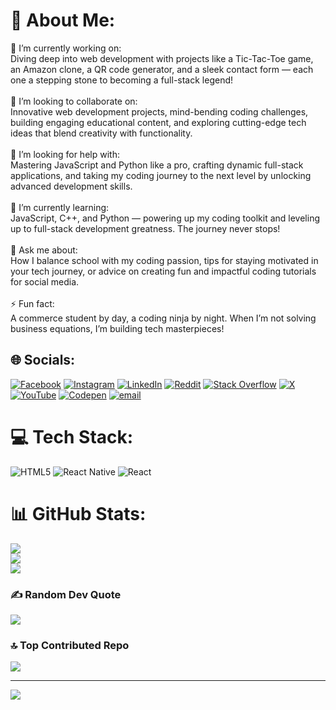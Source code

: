 # 💫 About Me:

🔭 I’m currently working on:<br>Diving deep into web development with projects like a Tic-Tac-Toe game, an Amazon clone, a QR code generator, and a sleek contact form — each one a stepping stone to becoming a full-stack legend!<br><br>👯 I’m looking to collaborate on:<br>Innovative web development projects, mind-bending coding challenges, building engaging educational content, and exploring cutting-edge tech ideas that blend creativity with functionality.<br><br>🤝 I’m looking for help with:<br>Mastering JavaScript and Python like a pro, crafting dynamic full-stack applications, and taking my coding journey to the next level by unlocking advanced development skills.<br><br>🌱 I’m currently learning:<br>JavaScript, C++, and Python — powering up my coding toolkit and leveling up to full-stack development greatness. The journey never stops!<br><br>💬 Ask me about:<br>How I balance school with my coding passion, tips for staying motivated in your tech journey, or advice on creating fun and impactful coding tutorials for social media.<br><br>⚡ Fun fact:<br>A commerce student by day, a coding ninja by night. When I’m not solving business equations, I’m building tech masterpieces!

## 🌐 Socials:

[![Facebook](https://img.shields.io/badge/Facebook-%231877F2.svg?logo=Facebook&logoColor=white)](https://facebook.com/https://www.facebook.com/profile.php?id=61570871143588) [![Instagram](https://img.shields.io/badge/Instagram-%23E4405F.svg?logo=Instagram&logoColor=white)](https://instagram.com/https://www.instagram.com/codiq_hub/) [![LinkedIn](https://img.shields.io/badge/LinkedIn-%230077B5.svg?logo=linkedin&logoColor=white)](https://linkedin.com/in/https://www.linkedin.com/in/sourabh-mishra-3593ab335/) [![Reddit](https://img.shields.io/badge/Reddit-%23FF4500.svg?logo=Reddit&logoColor=white)](https://reddit.com/user/https://www.reddit.com/user/Shot-Internal-7435/) [![Stack Overflow](https://img.shields.io/badge/-Stackoverflow-FE7A16?logo=stack-overflow&logoColor=white)](https://stackoverflow.com/users/https://stackoverflow.com/users/29997262/sourabh) [![X](https://img.shields.io/badge/X-black.svg?logo=X&logoColor=white)](https://x.com/https://x.com/coder652905) [![YouTube](https://img.shields.io/badge/YouTube-%23FF0000.svg?logo=YouTube&logoColor=white)](https://youtube.com/@https://www.youtube.com/channel/UCz-JNF7SpeNKgFrr83WacZg) [![Codepen](https://img.shields.io/badge/Codepen-000000?logo=codepen&logoColor=white)](https://codepen.io/https://codepen.io/coder-the-looper) [![email](https://img.shields.io/badge/Email-D14836?logo=gmail&logoColor=white)](mailto:sourabhcoding44@gmail.com)

# 💻 Tech Stack:

![HTML5](https://img.shields.io/badge/html5-%23E34F26.svg?style=for-the-badge&logo=html5&logoColor=white) ![React Native](https://img.shields.io/badge/react_native-%2320232a.svg?style=for-the-badge&logo=react&logoColor=%2361DAFB) ![React](https://img.shields.io/badge/react-%2320232a.svg?style=for-the-badge&logo=react&logoColor=%2361DAFB)

# 📊 GitHub Stats:

![](https://github-readme-stats.vercel.app/api?username=ezmotal&theme=github_dark_dimmed&hide_border=false&include_all_commits=true&count_private=true)<br/>
![](https://nirzak-streak-stats.vercel.app/?user=ezmotal&theme=github_dark_dimmed&hide_border=false)<br/>
![](https://github-readme-stats.vercel.app/api/top-langs/?username=ezmotal&theme=github_dark_dimmed&hide_border=false&include_all_commits=true&count_private=true&layout=compact)

### ✍️ Random Dev Quote

![](https://quotes-github-readme.vercel.app/api?type=horizontal&theme=radical)

### 🔝 Top Contributed Repo

![](https://github-contributor-stats.vercel.app/api?username=ezmotal&limit=5&theme=dark&combine_all_yearly_contributions=true)

---

[![](https://visitcount.itsvg.in/api?id=ezmotal&icon=2&color=2)](https://visitcount.itsvg.in)
